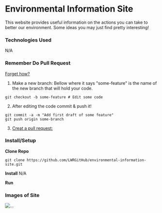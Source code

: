 # Environmental Information Site
This website provides useful information on the actions you can take to better our environment. Some ideas you may just find pretty interesting!

### Technologies Used
N/A

### Remember Do Pull Request 
[Forget how?](https://yangsu.github.io/pull-request-tutorial/)
1. Make a new branch: Bellow where it says "some-feature" is the name of the new branch that will hold your code.
```
git checkout -b some-feature # Edit some code 
```
2. After editing the code commit & push it!
```
git commit -a -m "Add first draft of some feature"
git push origin some-branch
```
3. [Creat a pull request:](https://docs.github.com/en/github/collaborating-with-issues-and-pull-requests/creating-a-pull-request)


### Install/Setup

**Clone Repo**
```
git clone https://github.com/LWRGitHub/environmental-information-site.git
```

**Install**
N/A

**Run**

### Images of Site
<img alt="..." src="https://github.com/lwrgithub/gif-search-site/blob/master/..." />